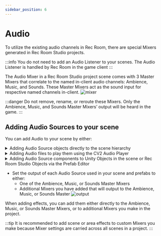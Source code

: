 ```yaml
---
sidebar_position: 6
---
```


# Audio

To utilize the existing audio channels in Rec Room, there are special Mixers generated in Rec Room Studio projects.

:::info
You do not need to add an Audio Listener to your scenes. The Audio Listener is handled by Rec Room in the game client
:::

The Audio Mixer in a Rec Room Studio project scene comes with 3 Master Mixers that correlate to the named in-client audio channels: Ambience, Music, and Sounds. These Master Mixers act as the sound input for respective named channels in-client.
![mixer](/img/mixer.png)

:::danger
Do not remove, rename, or reroute these Mixers. Only the Ambience, Music, and Sounds Master Mixers’ output will be heard in the game.
:::

## Adding Audio Sources to your scene

You can add Audio to your scene by either:

<details>

<summary>Adding Audio Source objects directly to the scene hierarchy</summary>

Select the GameObject menu or right-click in the hierarchy, then select Audio>Audio Source

</details>

<details>

<summary>Adding Audio files to play them using the CV2 Audio Player</summary>

In the hierarchy, select the object `AudioClipRegistry`
![AudioClipRegistry](/img/DarkMode/AudioClipGameObject.png#gh-dark-mode-only)
![AudioClipRegistry](/img/LightMode/AudioClipGameObject.png#gh-light-mode-only)

Then Click on `Add Audio Clip` and select the clips you would like to import to the room
![AudioClipRegistry](/img/DarkMode/AudioClip.png#gh-dark-mode-only)
![AudioClipRegistry](/img/LightMode/AudioClip.png#gh-light-mode-only)

When Logging into the room, add a cv2 chip called `Studio Audio Constent`
![StudioChip](/img/StudioAudio.png)

Use the configure tool to select the audio clip
![ConfigureTool](/img/SelectAudio.png)

**Now you can connect the chip to a CV2 Audio Player!**

</details>

<details>

<summary>Adding Audio Source components to Unity Objects in the scene or Rec Room Studio Objects via the Prefab Editor</summary>

Select Add Component>Audio Source

![SelectFolder](/img/DarkMode/AudioMenu.png#gh-dark-mode-only)
![SelectFolder](/img/LightMode/AudioMenu.png#gh-light-mode-only)


</details>

- Set the output of each Audio Source used in your scene and prefabs to either:
  - One of the Ambience, Music, or Sounds Master Mixers
  - Additional Mixers you have added that will output to the Ambience, Music, or Sounds Master
  ![output](/img/output.png)

When adding effects, you can add them either directly to the Ambience, Music, or
Sounds Master Mixers, or to additional Mixers you make in the project.

:::tip
It is recommended to add scene or area effects to custom Mixers you make
because Mixer settings are carried across all scenes in a project.
:::
